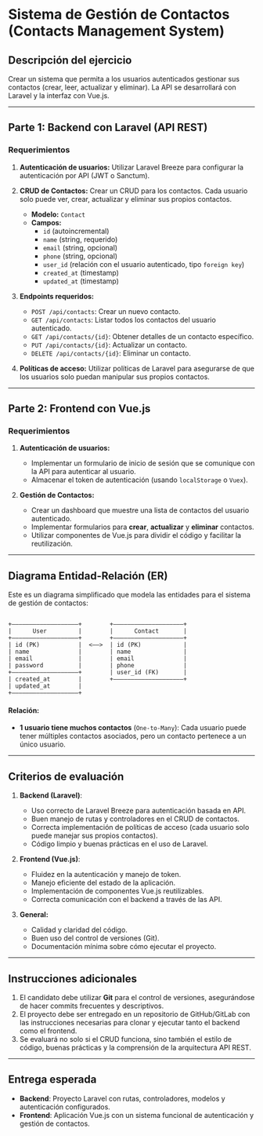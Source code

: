 # Sistema de Gestión de Contactos (Contacts Management System)

## Descripción del ejercicio

Crear un sistema que permita a los usuarios autenticados gestionar sus contactos (crear, leer, actualizar y eliminar). La API se desarrollará con Laravel y la interfaz con Vue.js.

---

## Parte 1: Backend con Laravel (API REST)

### Requerimientos

1. **Autenticación de usuarios:** Utilizar Laravel Breeze para configurar la autenticación por API (JWT o Sanctum).
2. **CRUD de Contactos:** Crear un CRUD para los contactos. Cada usuario solo puede ver, crear, actualizar y eliminar sus propios contactos.
   - **Modelo:** `Contact`
   - **Campos:**
     - `id` (autoincremental)
     - `name` (string, requerido)
     - `email` (string, opcional)
     - `phone` (string, opcional)
     - `user_id` (relación con el usuario autenticado, tipo `foreign key`)
     - `created_at` (timestamp)
     - `updated_at` (timestamp)

3. **Endpoints requeridos:**
   - `POST /api/contacts`: Crear un nuevo contacto.
   - `GET /api/contacts`: Listar todos los contactos del usuario autenticado.
   - `GET /api/contacts/{id}`: Obtener detalles de un contacto específico.
   - `PUT /api/contacts/{id}`: Actualizar un contacto.
   - `DELETE /api/contacts/{id}`: Eliminar un contacto.

4. **Políticas de acceso:** Utilizar políticas de Laravel para asegurarse de que los usuarios solo puedan manipular sus propios contactos.

---

## Parte 2: Frontend con Vue.js

### Requerimientos

1. **Autenticación de usuarios:**
   - Implementar un formulario de inicio de sesión que se comunique con la API para autenticar al usuario.
   - Almacenar el token de autenticación (usando `localStorage` o `Vuex`).

2. **Gestión de Contactos:**
   - Crear un dashboard que muestre una lista de contactos del usuario autenticado.
   - Implementar formularios para **crear**, **actualizar** y **eliminar** contactos.
   - Utilizar componentes de Vue.js para dividir el código y facilitar la reutilización.

---

## Diagrama Entidad-Relación (ER)

Este es un diagrama simplificado que modela las entidades para el sistema de gestión de contactos:

```

+—————————————————––+        +——————————————————––+
|      User         |        |      Contact       |
+—————–————————————–+        +—————–—————————————–+
| id (PK)           |  <––>  | id (PK)            |
| name              |        | name               |
| email             |        | email              |
| password          |        | phone              |
+—————–————————————–+        | user_id (FK)       |
| created_at        |        +—————––—————————————+
| updated_at        |
+—————––————————————+

```

#### Relación:
- **1 usuario tiene muchos contactos** (`One-to-Many`): Cada usuario puede tener múltiples contactos asociados, pero un contacto pertenece a un único usuario.

---

## Criterios de evaluación

1. **Backend (Laravel)**:
   - Uso correcto de Laravel Breeze para autenticación basada en API.
   - Buen manejo de rutas y controladores en el CRUD de contactos.
   - Correcta implementación de políticas de acceso (cada usuario solo puede manejar sus propios contactos).
   - Código limpio y buenas prácticas en el uso de Laravel.

2. **Frontend (Vue.js)**:
   - Fluidez en la autenticación y manejo de token.
   - Manejo eficiente del estado de la aplicación.
   - Implementación de componentes Vue.js reutilizables.
   - Correcta comunicación con el backend a través de las API.

3. **General:**
   - Calidad y claridad del código.
   - Buen uso del control de versiones (Git).
   - Documentación mínima sobre cómo ejecutar el proyecto.

---

## Instrucciones adicionales

1. El candidato debe utilizar **Git** para el control de versiones, asegurándose de hacer commits frecuentes y descriptivos.
2. El proyecto debe ser entregado en un repositorio de GitHub/GitLab con las instrucciones necesarias para clonar y ejecutar tanto el backend como el frontend.
3. Se evaluará no solo si el CRUD funciona, sino también el estilo de código, buenas prácticas y la comprensión de la arquitectura API REST.

---

## Entrega esperada

- **Backend**: Proyecto Laravel con rutas, controladores, modelos y autenticación configurados.
- **Frontend**: Aplicación Vue.js con un sistema funcional de autenticación y gestión de contactos.
